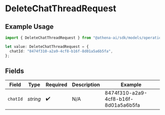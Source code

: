 # DeleteChatThreadRequest

## Example Usage

```typescript
import { DeleteChatThreadRequest } from "@athena-ai/sdk/models/operations";

let value: DeleteChatThreadRequest = {
  chatId: "8474f310-a2a9-4cf8-b16f-8d01a5a6b5fa",
};
```

## Fields

| Field                                | Type                                 | Required                             | Description                          | Example                              |
| ------------------------------------ | ------------------------------------ | ------------------------------------ | ------------------------------------ | ------------------------------------ |
| `chatId`                             | *string*                             | :heavy_check_mark:                   | N/A                                  | 8474f310-a2a9-4cf8-b16f-8d01a5a6b5fa |
